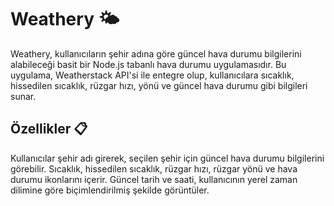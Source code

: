 <h1>Weathery 🌤️</h1> 


Weathery, kullanıcıların şehir adına göre güncel hava durumu bilgilerini alabileceği basit bir Node.js tabanlı hava durumu uygulamasıdır. Bu uygulama, Weatherstack API'si ile entegre olup, kullanıcılara sıcaklık, hissedilen sıcaklık, rüzgar hızı, yönü ve güncel hava durumu gibi bilgileri sunar. 

<h2>Özellikler 📋</h2> 
Kullanıcılar şehir adı girerek, seçilen şehir için güncel hava durumu bilgilerini görebilir.
Sıcaklık, hissedilen sıcaklık, rüzgar hızı, rüzgar yönü ve hava durumu ikonlarını içerir.
Güncel tarih ve saati, kullanıcının yerel zaman dilimine göre biçimlendirilmiş şekilde görüntüler.
